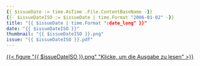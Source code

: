 ```yaml
---
{{ $issueDate := time.AsTime .File.ContentBaseName -}}
{{- $issueDateISO := $issueDate | time.Format "2006-01-02" -}}
title: "{{ $issueDate | time.Format ":date_long" }}"
date: "{{ $issueDateISO }}"
thumbnail: "{{ $issueDateISO }}.png"
issue: "{{ $issueDateISO }}.pdf"
---
```


<a class="download" href="{{ $issueDateISO }}.pdf">
{{< figure "{{ $issueDateISO }}.png" "Klicke, um die Ausgabe zu lesen" >}}
</a>
